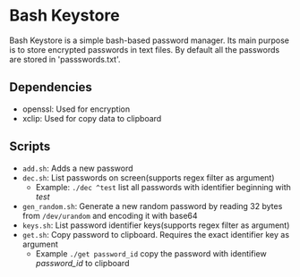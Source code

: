 # Bash Keystore

Bash Keystore is a simple bash-based password manager. Its main purpose is to store encrypted passwords in text files. By default all the passwords are stored in 'passswords.txt'.

## Dependencies
- openssl: Used for encryption
- xclip: Used for copy data to clipboard

## Scripts
- `add.sh`: Adds a new password
- `dec.sh`: List passwords on screen(supports regex filter as argument)
    - Example: `./dec ^test` list all passwords with identifier beginning with _test_
- `gen_random.sh`: Generate a new random password by reading 32 bytes from `/dev/urandom` and encoding it with base64
- `keys.sh`: List password identifier keys(supports regex filter as argument)
- `get.sh`: Copy password to clipboard. Requires the exact identifier key as argument
    - Example `./get password_id` copy the password with identifiew _password_id_ to clipboard